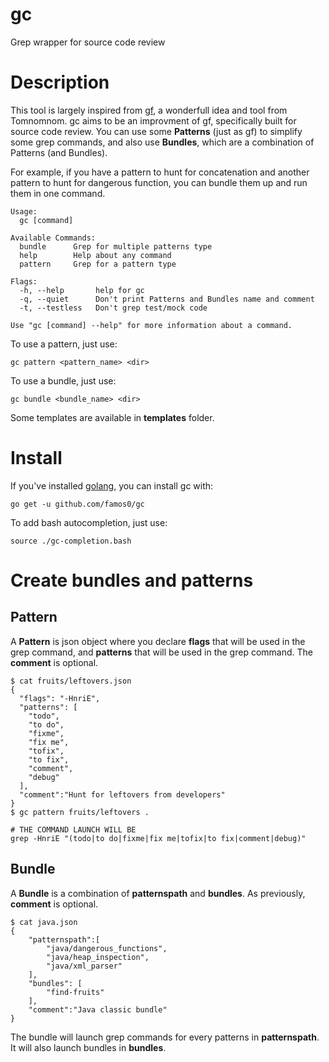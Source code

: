 # gc
Grep wrapper for source code review

# Description
This tool is largely inspired from [gf](https://github.com/tomnomnom/gf), a wonderfull idea and tool from Tomnomnom.
gc aims to be an improvment of gf, specifically built for source code review.
You can use some **Patterns** (just as gf) to simplify some grep commands, and also use **Bundles**, which are a combination of Patterns (and Bundles).

For example, if you have a pattern to hunt for concatenation and another pattern to hunt for dangerous function, you can bundle them up and run them in one command.

```
Usage:
  gc [command]

Available Commands:
  bundle      Grep for multiple patterns type
  help        Help about any command
  pattern     Grep for a pattern type

Flags:
  -h, --help       help for gc
  -q, --quiet      Don't print Patterns and Bundles name and comment
  -t, --testless   Don't grep test/mock code

Use "gc [command] --help" for more information about a command.
```

To use a pattern, just use:
```
gc pattern <pattern_name> <dir>
```

To use a bundle, just use:
```
gc bundle <bundle_name> <dir>
```

Some templates are available in **templates** folder.

# Install

If you've installed [golang](https://golang.org/), you can install gc with:
```
go get -u github.com/famos0/gc
```

To add bash autocompletion, just use:
```
source ./gc-completion.bash
```

# Create bundles and patterns

## Pattern

A **Pattern** is json object where you declare **flags** that will be used in the grep command, and **patterns** that will be used in the grep command. The **comment** is optional.
```
$ cat fruits/leftovers.json 
{
  "flags": "-HnriE",
  "patterns": [
    "todo",
    "to do",
    "fixme",
    "fix me",
    "tofix",
    "to fix",
    "comment",
    "debug"
  ],
  "comment":"Hunt for leftovers from developers"
}
$ gc pattern fruits/leftovers .

# THE COMMAND LAUNCH WILL BE 
grep -HnriE "(todo|to do|fixme|fix me|tofix|to fix|comment|debug)"
```

## Bundle
A **Bundle** is a combination of **patternspath** and **bundles**. As previously, **comment** is optional.

```
$ cat java.json 
{
    "patternspath":[
        "java/dangerous_functions",
        "java/heap_inspection",
        "java/xml_parser"
    ],
    "bundles": [
        "find-fruits"
    ],
    "comment":"Java classic bundle"
}
```
The bundle will launch grep commands for every patterns in **patternspath**. It will also launch bundles in **bundles**.